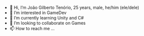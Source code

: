 - 👋 Hi, I’m João Gilberto Tenório, 25 years, male, he/him (ele/dele)
- 👀 I’m interested in GameDev
- 🌱 I’m currently learning Unity and C#
- 💞️ I’m looking to collaborate on Games 
- 📫 How to reach me ...

<!---
JoaoGTenorio/JoaoGTenorio is a ✨ special ✨ repository because its `README.md` (this file) appears on your GitHub profile.
You can click the Preview link to take a look at your changes.
--->
